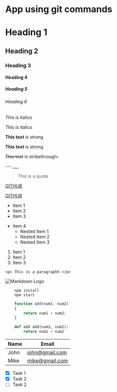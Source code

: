 <!-- Git && Mark Down Tutorial -->

# App using git commands 

<!-- Mark down tutorial starts here -->

<!-- Headings -->
# Heading 1

## Heading 2

### Heading 3

#### Heading 4

##### Heading 5

###### Heading 6

<!-- Italics -->
 *This is* italics

 _This is_ italics

 <!-- Strong Text -->
 **This text** is strong

__This text__ is strong

<!-- Strikethrough -->
~~This text~~  is strikethrough‹

<!-- Horizontal Rule -->

--- <!-- Three Hyphens -->
___ <!--Three Underscores-->

<!-- Blockquotes -->

> This is a quote

<!-- Links -->

[GITHUB](https://github.com/LenTheDev)

<!-- Adds Title To Link. Hover To See Active Title -->
[GITHUB](https://github.com/LenTheDev "Github Repository")

<!-- Undordered List -->
* Item 1
* Item 2
* Item 3

<!-- Nested Items. Tab From First Asterisk In UL -->
* Item 4
  * Nested Item 1
  * Nested Item 2
  * Nested Item 3

<!-- Ordered List -->
1. Item 1
1. Item 2
1. Item 3

<!-- Inline Code Block -->
`<p> This is a paragraphh </p>` <!--  Single Backticks Located Near Asterisk -->

<!-- Images -->
![Markdown Logo](https://markdown-here.com/img/icon256.png)

<!-- Github Markdown -->

<!-- Code Blocks. Triple Backticks Located Near Asterisk -->
```
    npm install
    npm start
```

```javascript
    function add(num1, num2)
    {
        return num1 + num2;
    }
```

```python
    def add add(num1, num2):
        return num1 + num2
```

<!-- Tables -->
| Name    | Email          |
| ------- | -------------- |
| John    | john@gmail.com |
| Mike    | mike@gmail.com |


<!-- Tasks Lists -->
* [x] Task 1
* [x] Task 2
* [ ] Task 2